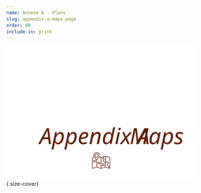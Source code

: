 ```yaml
---
name: Annexe A - Plans
slug: appendix-a-maps-page
order: 00
include-in: print
---
```


![Carte](Maps.svg){.size-cover}